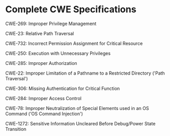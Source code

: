 

# Complete CWE Specifications

CWE-269: Improper Privilege Management

CWE-23: Relative Path Traversal

CWE-732: Incorrect Permission Assignment for Critical Resource

CWE-250: Execution with Unnecessary Privileges

CWE-285: Improper Authorization

CWE-22: Improper Limitation of a Pathname to a Restricted Directory ('Path Traversal')

CWE-306: Missing Authentication for Critical Function

CWE-284: Improper Access Control

CWE-78: Improper Neutralization of Special Elements used in an OS Command ('OS Command Injection')

CWE-1272: Sensitive Information Uncleared Before Debug/Power State Transition
